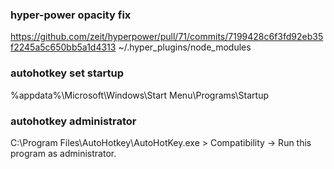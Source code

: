 ### hyper-power opacity fix
https://github.com/zeit/hyperpower/pull/71/commits/7199428c6f3fd92eb35f2245a5c650bb5a1d4313
~/.hyper_plugins/node_modules

### autohotkey set startup
%appdata%\Microsoft\Windows\Start Menu\Programs\Startup

### autohotkey administrator 
C:\Program Files\AutoHotkey\AutoHotKey.exe > Compatibility -> Run this program as administrator.
